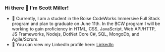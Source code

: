 ### Hi there 👋 I'm Scott Miller!


- 🌱 Currently, I am a student in the Boise CodeWorks Immersive Full Stack program and plan to graduate on June 11th.  In the BCW program I will be working to gain proficiency in HTML, CSS, JavaScript, Web API/HTTP, JS Frameworks, Nodejs, DotNet Core C#, SQL, MongoDb, and Agile/Scrum.
- 💼 You can view my LinkedIn profile here: [LinkedIn](https://www.linkedin.com/in/scott-miller-2190b7113)
<!--
**IDMiller2020/IDMiller2020** is a ✨ _special_ ✨ repository because its `README.md` (this file) appears on your GitHub profile.

Here are some ideas to get you started:

- 🔭 I’m currently working on ...
- 🌱 I’m currently learning ...
- 👯 I’m looking to collaborate on ...
- 🤔 I’m looking for help with ...
- 💬 Ask me about ...
- 📫 How to reach me: ...
- 😄 Pronouns: ...
- ⚡ Fun fact: ...
- 💼
-->
